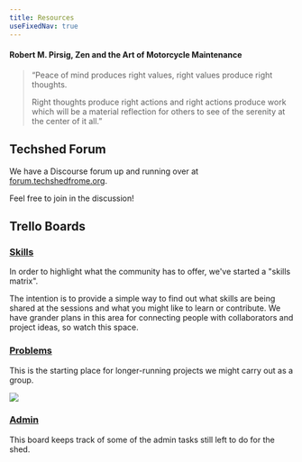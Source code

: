 ```yaml
---
title: Resources
useFixedNav: true
---
```

#### Robert M. Pirsig, Zen and the Art of Motorcycle Maintenance

> “Peace of mind produces right values, right values produce right thoughts. 
>
> Right thoughts produce right actions and right actions produce work which will be a material reflection for others to see of the serenity at the center of it all.”

## Techshed Forum

We have a Discourse forum up and running over at [forum.techshedfrome.org](https://forum.techshedfrome.org).

Feel free to join in the discussion!

## Trello Boards

### [Skills](https://trello.com/b/W4NvovnG/skills-matrix)

In order to highlight what the community has to offer, we've started a "skills matrix".  


The intention is to provide a simple way to find out what skills are being shared at the sessions and what you might like to learn or contribute.
We have grander plans in this area for connecting people with collaborators and project ideas, so watch this space.


### [Problems](https://trello.com/b/8EllkZqi/techshed-problem-board)

This is the starting place for longer-running projects we might carry out as a group.

![](/images/uploads/sml_how.png)


### [Admin](https://trello.com/b/z23NtQ2M/techshed-todo)

This board keeps track of some of the admin tasks still left to do for the shed.
